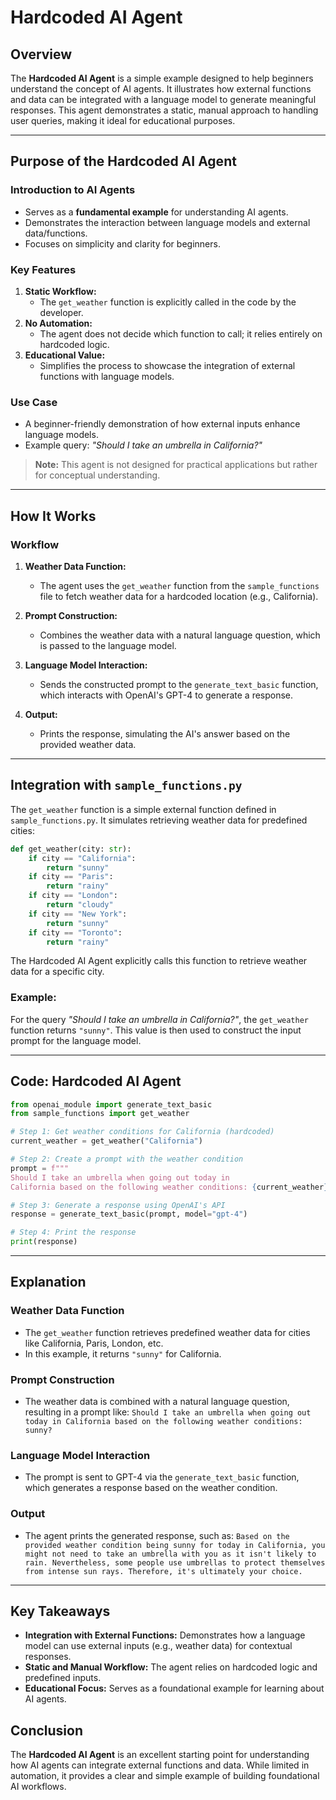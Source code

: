 # Hardcoded AI Agent

## Overview

The **Hardcoded AI Agent** is a simple example designed to help beginners understand the concept of AI agents. It illustrates how external functions and data can be integrated with a language model to generate meaningful responses. This agent demonstrates a static, manual approach to handling user queries, making it ideal for educational purposes.

---

## Purpose of the Hardcoded AI Agent

### **Introduction to AI Agents**
- Serves as a **fundamental example** for understanding AI agents.
- Demonstrates the interaction between language models and external data/functions.
- Focuses on simplicity and clarity for beginners.

### **Key Features**
1. **Static Workflow:**  
   - The `get_weather` function is explicitly called in the code by the developer.
2. **No Automation:**  
   - The agent does not decide which function to call; it relies entirely on hardcoded logic.
3. **Educational Value:**  
   - Simplifies the process to showcase the integration of external functions with language models.

### **Use Case**
- A beginner-friendly demonstration of how external inputs enhance language models.
- Example query: *"Should I take an umbrella in California?"*

> **Note:** This agent is not designed for practical applications but rather for conceptual understanding.

---

## How It Works

### **Workflow**
1. **Weather Data Function:**  
   - The agent uses the `get_weather` function from the `sample_functions` file to fetch weather data for a hardcoded location (e.g., California).

2. **Prompt Construction:**  
   - Combines the weather data with a natural language question, which is passed to the language model.

3. **Language Model Interaction:**  
   - Sends the constructed prompt to the `generate_text_basic` function, which interacts with OpenAI's GPT-4 to generate a response.

4. **Output:**  
   - Prints the response, simulating the AI's answer based on the provided weather data.

---

## Integration with `sample_functions.py`

The `get_weather` function is a simple external function defined in `sample_functions.py`. It simulates retrieving weather data for predefined cities:

```python
def get_weather(city: str):
    if city == "California":
        return "sunny"
    if city == "Paris":
        return "rainy"
    if city == "London":
        return "cloudy"
    if city == "New York":
        return "sunny"
    if city == "Toronto":
        return "rainy"
```

The Hardcoded AI Agent explicitly calls this function to retrieve weather data for a specific city.

### **Example:**
For the query *"Should I take an umbrella in California?"*, the `get_weather` function returns `"sunny"`. This value is then used to construct the input prompt for the language model.

---

## Code: Hardcoded AI Agent

```python
from openai_module import generate_text_basic
from sample_functions import get_weather

# Step 1: Get weather conditions for California (hardcoded)
current_weather = get_weather("California")

# Step 2: Create a prompt with the weather condition
prompt = f"""
Should I take an umbrella when going out today in
California based on the following weather conditions: {current_weather}?"""

# Step 3: Generate a response using OpenAI's API
response = generate_text_basic(prompt, model="gpt-4")

# Step 4: Print the response
print(response)
```

---

## Explanation

### **Weather Data Function**
- The `get_weather` function retrieves predefined weather data for cities like California, Paris, London, etc.
- In this example, it returns `"sunny"` for California.

### **Prompt Construction**
- The weather data is combined with a natural language question, resulting in a prompt like:
  `
  Should I take an umbrella when going out today in
  California based on the following weather conditions: sunny?
  `

### **Language Model Interaction**
- The prompt is sent to GPT-4 via the `generate_text_basic` function, which generates a response based on the weather condition.

### **Output**
- The agent prints the generated response, such as:
`
Based on the provided weather condition being sunny for today in California, you might not need to take an umbrella with you as it isn't likely to rain. Nevertheless, some people use umbrellas to protect themselves from intense sun rays. Therefore, it's ultimately your choice.
`
  
---

## Key Takeaways

- **Integration with External Functions:** Demonstrates how a language model can use external inputs (e.g., weather data) for contextual responses.
- **Static and Manual Workflow:** The agent relies on hardcoded logic and predefined inputs.
- **Educational Focus:** Serves as a foundational example for learning about AI agents.


## Conclusion

The **Hardcoded AI Agent** is an excellent starting point for understanding how AI agents can integrate external functions and data. While limited in automation, it provides a clear and simple example of building foundational AI workflows.
